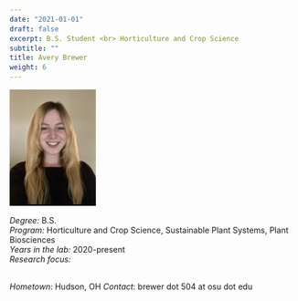 ```yaml
---
date: "2021-01-01"
draft: false
excerpt: B.S. Student <br> Horticulture and Crop Science
subtitle: ""
title: Avery Brewer
weight: 6
---
```


<p align="left"> 
<img src=featured.jpeg width="30%" alt="photo of avery brewer">
</p>

*Degree:* B.S. <br>
*Program:* Horticulture and Crop Science, Sustainable Plant Systems, Plant Biosciences <br>
*Years in the lab:* 2020-present <br>
*Research focus:* 
<br> <br>

*Hometown*: Hudson, OH
*Contact*: brewer dot 504 at osu dot edu